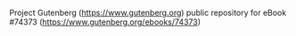 Project Gutenberg (https://www.gutenberg.org) public repository for
eBook #74373 (https://www.gutenberg.org/ebooks/74373)
